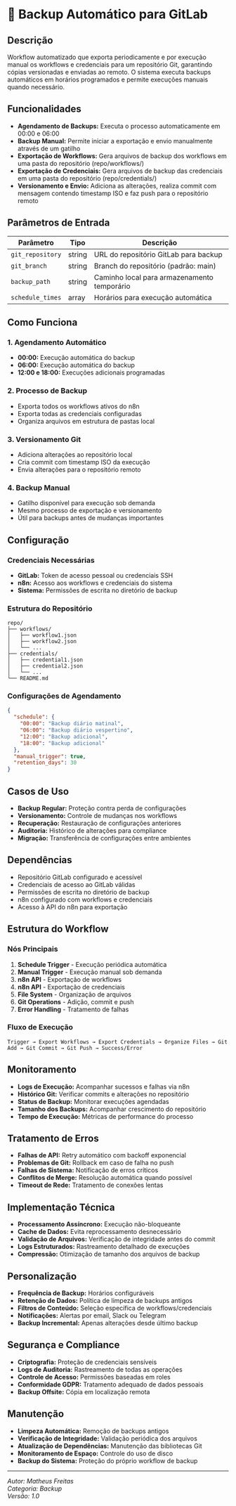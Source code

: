 # 💾 Backup Automático para GitLab

## Descrição

Workflow automatizado que exporta periodicamente e por execução manual os workflows e credenciais para um repositório Git, garantindo cópias versionadas e enviadas ao remoto. O sistema executa backups automáticos em horários programados e permite execuções manuais quando necessário.

## Funcionalidades

- **Agendamento de Backups:** Executa o processo automaticamente em 00:00 e 06:00
- **Backup Manual:** Permite iniciar a exportação e envio manualmente através de um gatilho
- **Exportação de Workflows:** Gera arquivos de backup dos workflows em uma pasta do repositório (repo/workflows/)
- **Exportação de Credenciais:** Gera arquivos de backup das credenciais em uma pasta do repositório (repo/credentials/)
- **Versionamento e Envio:** Adiciona as alterações, realiza commit com mensagem contendo timestamp ISO e faz push para o repositório remoto

## Parâmetros de Entrada

| Parâmetro           | Tipo   | Descrição                                    |
| ------------------- | ------ | -------------------------------------------- |
| `git_repository`   | string | URL do repositório GitLab para backup        |
| `git_branch`       | string | Branch do repositório (padrão: main)         |
| `backup_path`      | string | Caminho local para armazenamento temporário  |
| `schedule_times`   | array  | Horários para execução automática            |

## Como Funciona

### 1. **Agendamento Automático**
- **00:00:** Execução automática do backup
- **06:00:** Execução automática do backup
- **12:00 e 18:00:** Execuções adicionais programadas

### 2. **Processo de Backup**
- Exporta todos os workflows ativos do n8n
- Exporta todas as credenciais configuradas
- Organiza arquivos em estrutura de pastas local

### 3. **Versionamento Git**
- Adiciona alterações ao repositório local
- Cria commit com timestamp ISO da execução
- Envia alterações para o repositório remoto

### 4. **Backup Manual**
- Gatilho disponível para execução sob demanda
- Mesmo processo de exportação e versionamento
- Útil para backups antes de mudanças importantes

## Configuração

### Credenciais Necessárias

- **GitLab:** Token de acesso pessoal ou credenciais SSH
- **n8n:** Acesso aos workflows e credenciais do sistema
- **Sistema:** Permissões de escrita no diretório de backup

### Estrutura do Repositório

```
repo/
├── workflows/
│   ├── workflow1.json
│   ├── workflow2.json
│   └── ...
├── credentials/
│   ├── credential1.json
│   ├── credential2.json
│   └── ...
└── README.md
```

### Configurações de Agendamento

```json
{
  "schedule": {
    "00:00": "Backup diário matinal",
    "06:00": "Backup diário vespertino",
    "12:00": "Backup adicional",
    "18:00": "Backup adicional"
  },
  "manual_trigger": true,
  "retention_days": 30
}
```

## Casos de Uso

- **Backup Regular:** Proteção contra perda de configurações
- **Versionamento:** Controle de mudanças nos workflows
- **Recuperação:** Restauração de configurações anteriores
- **Auditoria:** Histórico de alterações para compliance
- **Migração:** Transferência de configurações entre ambientes

## Dependências

- Repositório GitLab configurado e acessível
- Credenciais de acesso ao GitLab válidas
- Permissões de escrita no diretório de backup
- n8n configurado com workflows e credenciais
- Acesso à API do n8n para exportação

## Estrutura do Workflow

### Nós Principais
1. **Schedule Trigger** - Execução periódica automática
2. **Manual Trigger** - Execução manual sob demanda
3. **n8n API** - Exportação de workflows
4. **n8n API** - Exportação de credenciais
5. **File System** - Organização de arquivos
6. **Git Operations** - Adição, commit e push
7. **Error Handling** - Tratamento de falhas

### Fluxo de Execução
```
Trigger → Export Workflows → Export Credentials → Organize Files → Git Add → Git Commit → Git Push → Success/Error
```

## Monitoramento

- **Logs de Execução:** Acompanhar sucessos e falhas via n8n
- **Histórico Git:** Verificar commits e alterações no repositório
- **Status de Backup:** Monitorar execuções agendadas
- **Tamanho dos Backups:** Acompanhar crescimento do repositório
- **Tempo de Execução:** Métricas de performance do processo

## Tratamento de Erros

- **Falhas de API:** Retry automático com backoff exponencial
- **Problemas de Git:** Rollback em caso de falha no push
- **Falhas de Sistema:** Notificação de erros críticos
- **Conflitos de Merge:** Resolução automática quando possível
- **Timeout de Rede:** Tratamento de conexões lentas

## Implementação Técnica

- **Processamento Assíncrono:** Execução não-bloqueante
- **Cache de Dados:** Evita reprocessamento desnecessário
- **Validação de Arquivos:** Verificação de integridade antes do commit
- **Logs Estruturados:** Rastreamento detalhado de execuções
- **Compressão:** Otimização de tamanho dos arquivos de backup

## Personalização

- **Frequência de Backup:** Horários configuráveis
- **Retenção de Dados:** Política de limpeza de backups antigos
- **Filtros de Conteúdo:** Seleção específica de workflows/credenciais
- **Notificações:** Alertas por email, Slack ou Telegram
- **Backup Incremental:** Apenas alterações desde último backup

## Segurança e Compliance

- **Criptografia:** Proteção de credenciais sensíveis
- **Logs de Auditoria:** Rastreamento de todas as operações
- **Controle de Acesso:** Permissões baseadas em roles
- **Conformidade GDPR:** Tratamento adequado de dados pessoais
- **Backup Offsite:** Cópia em localização remota

## Manutenção

- **Limpeza Automática:** Remoção de backups antigos
- **Verificação de Integridade:** Validação periódica dos arquivos
- **Atualização de Dependências:** Manutenção das bibliotecas Git
- **Monitoramento de Espaço:** Controle do uso de disco
- **Backup do Sistema:** Proteção do próprio workflow de backup

---

_Autor: Matheus Freitas_  
_Categoria: Backup_  
_Versão: 1.0_
